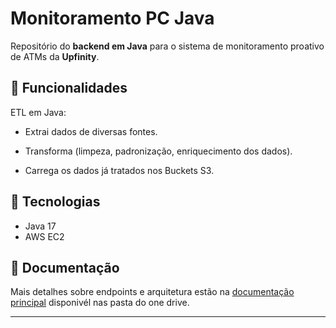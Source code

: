 # Monitoramento PC Java

Repositório do **backend em Java** para o sistema de monitoramento proativo de ATMs da **Upfinity**.

## 📌 Funcionalidades
ETL em Java:

- Extrai dados de diversas fontes.

- Transforma (limpeza, padronização, enriquecimento dos dados).

- Carrega os dados já tratados nos Buckets S3.

## 🚀 Tecnologias
- Java 17
- AWS EC2

## 📖 Documentação
Mais detalhes sobre endpoints e arquitetura estão na [documentação principal](../) disponivél nas pasta do one drive.

---
